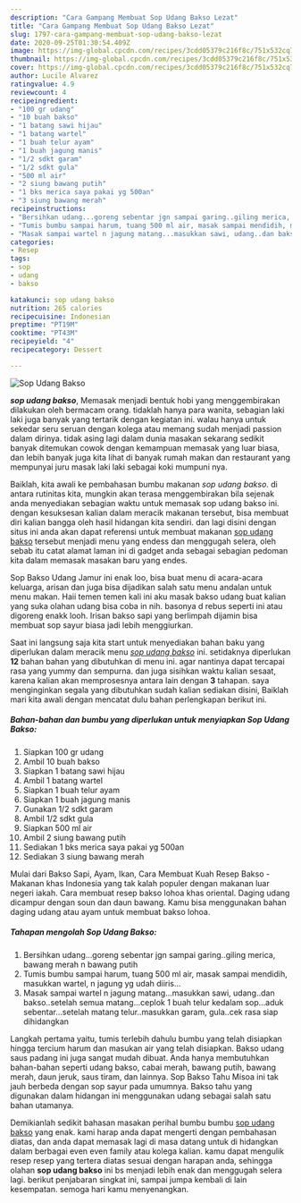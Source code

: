 ```yaml
---
description: "Cara Gampang Membuat Sop Udang Bakso Lezat"
title: "Cara Gampang Membuat Sop Udang Bakso Lezat"
slug: 1797-cara-gampang-membuat-sop-udang-bakso-lezat
date: 2020-09-25T01:30:54.409Z
image: https://img-global.cpcdn.com/recipes/3cdd05379c216f8c/751x532cq70/sop-udang-bakso-foto-resep-utama.jpg
thumbnail: https://img-global.cpcdn.com/recipes/3cdd05379c216f8c/751x532cq70/sop-udang-bakso-foto-resep-utama.jpg
cover: https://img-global.cpcdn.com/recipes/3cdd05379c216f8c/751x532cq70/sop-udang-bakso-foto-resep-utama.jpg
author: Lucile Alvarez
ratingvalue: 4.9
reviewcount: 4
recipeingredient:
- "100 gr udang"
- "10 buah bakso"
- "1 batang sawi hijau"
- "1 batang wartel"
- "1 buah telur ayam"
- "1 buah jagung manis"
- "1/2 sdkt garam"
- "1/2 sdkt gula"
- "500 ml air"
- "2 siung bawang putih"
- "1 bks merica saya pakai yg 500an"
- "3 siung bawang merah"
recipeinstructions:
- "Bersihkan udang...goreng sebentar jgn sampai garing..giling merica, bawang merah n bawang putih"
- "Tumis bumbu sampai harum, tuang 500 ml air, masak sampai mendidih, masukkan wartel, n jagung yg udah diiris..."
- "Masak sampai wartel n jagung matang...masukkan sawi, udang..dan bakso..setelah semua matang...ceplok 1 buah telur kedalam sop...aduk sebentar...setelah matang telur..masukkan garam, gula..cek rasa siap dihidangkan"
categories:
- Resep
tags:
- sop
- udang
- bakso

katakunci: sop udang bakso 
nutrition: 265 calories
recipecuisine: Indonesian
preptime: "PT19M"
cooktime: "PT43M"
recipeyield: "4"
recipecategory: Dessert

---
```



![Sop Udang Bakso](https://img-global.cpcdn.com/recipes/3cdd05379c216f8c/751x532cq70/sop-udang-bakso-foto-resep-utama.jpg)

<b><i>sop udang bakso</i></b>, Memasak menjadi bentuk hobi yang menggembirakan dilakukan oleh bermacam orang. tidaklah hanya para wanita, sebagian laki laki juga banyak yang tertarik dengan kegiatan ini. walau hanya untuk sekedar seru seruan dengan kolega atau memang sudah menjadi passion dalam dirinya. tidak asing lagi dalam dunia masakan sekarang sedikit banyak ditemukan cowok dengan kemampuan memasak yang luar biasa, dan lebih banyak juga kita lihat di banyak rumah makan dan restaurant yang mempunyai juru masak laki laki sebagai koki mumpuni nya.

Baiklah, kita awali ke pembahasan bumbu makanan <i>sop udang bakso</i>. di antara rutinitas kita, mungkin akan terasa menggembirakan bila sejenak anda menyediakan sebagian waktu untuk memasak sop udang bakso ini. dengan kesuksesan kalian dalam meracik makanan tersebut, bisa membuat diri kalian bangga oleh hasil hidangan kita sendiri. dan lagi disini dengan situs ini anda akan dapat referensi untuk membuat makanan <u>sop udang bakso</u> tersebut menjadi menu yang endess dan menggugah selera, oleh sebab itu catat alamat laman ini di gadget anda sebagai sebagian pedoman kita dalam memasak masakan baru yang endes.

Sop Bakso Udang Jamur ini enak loo, bisa buat menu di acara-acara keluarga, arisan dan juga bisa dijadikan salah satu menu andalan untuk menu makan. Haii temen temen kali ini aku masak bakso udang buat kalian yang suka olahan udang bisa coba in nih. basonya d rebus seperti ini atau digoreng enakk looh. Irisan bakso sapi yang berlimpah dijamin bisa membuat sop sayur biasa jadi lebih menggiurkan.


Saat ini langsung saja kita start untuk menyediakan bahan baku yang diperlukan dalam meracik menu <u><i>sop udang bakso</i></u> ini. setidaknya diperlukan <b>12</b> bahan bahan yang dibutuhkan di menu ini. agar nantinya dapat tercapai rasa yang yummy dan sempurna. dan juga sisihkan waktu kalian sesaat, karena kalian akan memprosesnya antara lain dengan <b>3</b> tahapan. saya menginginkan segala yang dibutuhkan sudah kalian sediakan disini, Baiklah mari kita awali dengan mencatat dulu bahan perlengkapan berikut ini.

<!--inarticleads1-->

##### Bahan-bahan dan bumbu yang diperlukan untuk menyiapkan Sop Udang Bakso:

1. Siapkan 100 gr udang
1. Ambil 10 buah bakso
1. Siapkan 1 batang sawi hijau
1. Ambil 1 batang wartel
1. Siapkan 1 buah telur ayam
1. Siapkan 1 buah jagung manis
1. Gunakan 1/2 sdkt garam
1. Ambil 1/2 sdkt gula
1. Siapkan 500 ml air
1. Ambil 2 siung bawang putih
1. Sediakan 1 bks merica saya pakai yg 500an
1. Sediakan 3 siung bawang merah


Mulai dari Bakso Sapi, Ayam, Ikan, Cara Membuat Kuah Resep Bakso - Makanan khas Indonesia yang tak kalah populer dengan makanan luar negeri iakah. Cara membuat resep bakso lohoa khas oriental. Daging udang dicampur dengan soun dan daun bawang. Kamu bisa menggunakan bahan daging udang atau ayam untuk membuat bakso lohoa. 

<!--inarticleads2-->

##### Tahapan mengolah Sop Udang Bakso:

1. Bersihkan udang...goreng sebentar jgn sampai garing..giling merica, bawang merah n bawang putih
1. Tumis bumbu sampai harum, tuang 500 ml air, masak sampai mendidih, masukkan wartel, n jagung yg udah diiris...
1. Masak sampai wartel n jagung matang...masukkan sawi, udang..dan bakso..setelah semua matang...ceplok 1 buah telur kedalam sop...aduk sebentar...setelah matang telur..masukkan garam, gula..cek rasa siap dihidangkan


Langkah pertama yaitu, tumis terlebih dahulu bumbu yang telah disiapkan hingga tercium harum dan masukan air yang telah disiapkan. Bakso udang saus padang ini juga sangat mudah dibuat. Anda hanya membutuhkan bahan-bahan seperti udang bakso, cabai merah, bawang putih, bawang merah, daun jeruk, saus tiram, dan lainnya. Sop Bakso Tahu Misoa ini tak jauh berbeda dengan sop sayur pada umumnya. Bakso tahu yang digunakan dalam hidangan ini menggunakan udang sebagai salah satu bahan utamanya. 

Demikianlah sedikit bahasan masakan perihal bumbu bumbu <u>sop udang bakso</u> yang enak. kami harap anda dapat mengerti dengan pembahasan diatas, dan anda dapat memasak lagi di masa datang untuk di hidangkan dalam berbagai even even family atau kolega kalian. kamu dapat mengulik resep resep yang tertera diatas sesuai dengan harapan anda, sehingga olahan <b>sop udang bakso</b> ini bs menjadi lebih enak dan menggugah selera lagi. berikut penjabaran singkat ini, sampai jumpa kembali di lain kesempatan. semoga hari kamu menyenangkan.
